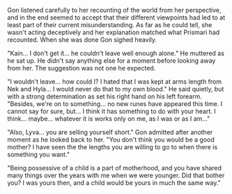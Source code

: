 Gon listened carefully to her recounting of the world from her perspective, and in the end seemed to accept that their different viewpoints had led to at least part of their current misunderstanding. As far as he could tell, she wasn't acting deceptively and her explanation matched what Prismari had recounted. When she was done Gon sighed heavily.

"Kain... I don't get it... he couldn't leave well enough alone." He muttered as he sat up. He didn't say anything else for a moment before looking away from her. The suggestion was not one he expected.

"I wouldn't leave... how could I? I hated that I was kept at arms length from Nek and Hyla... I would never do that to my own blood." He said quietly, but with a strong determination as set his right hand on his left forearm. "Besides, we're on to something... no new runes have appeared this time. I cannot say for sure, but... I think it has something to do with your heart. I think... maybe... whatever it is works only on me, as I was or as I am..."

"Also, Lyva... you are selling yourself short." Gon admitted after another moment as he looked back to her. "You don't think you would be a good mother? I have seen the the lengths you are willing to go to when there is something you want."

"Being possessive of a child is a part of motherhood, and you have shared many things over the years with me when we were younger. Did that bother you? I was yours then, and a child would be yours in much the same way."